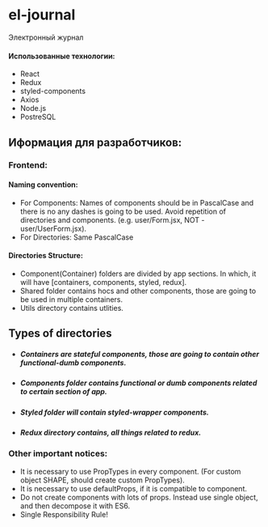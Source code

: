 # el-journal
Электронный журнал

#### Использованные технологии:
* React
* Redux
* styled-components
* Axios
* Node.js
* PostreSQL

## Иформация для разработчиков:
### Frontend:
#### Naming convention:
* For Components: Names of components should be in PascalCase and there is no any dashes is going to be used. Avoid repetition of directories and components. (e.g. user/Form.jsx, NOT - user/UserForm.jsx).
* For Directories: Same PascalCase

#### Directories Structure:
* Component(Container) folders are divided by app sections. In which, it will have [containers, components, styled, redux].
* Shared folder contains hocs and other components, those are going to be used in multiple containers.
* Utils directory contains utlities.

## Types of directories
* ##### Containers are stateful components, those are going to contain other functional-dumb components.
* ##### Components folder contains functional or dumb components related to certain section of app.
* ##### Styled folder will contain styled-wrapper components.
* ##### Redux directory contains, all things related to redux.

### Other important notices:
* It is necessary to use PropTypes in every component. (For custom object SHAPE, should create custom PropTypes).
* It is necessary to use defaultProps, if it is compatible to component.
* Do not create components with lots of props. Instead use single object, and then decompose it with ES6.
* Single Responsibility Rule!